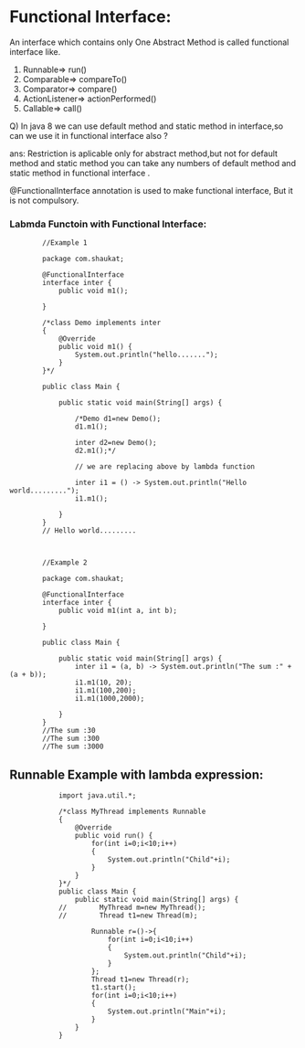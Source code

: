 # Functional Interface:

An interface which contains only One Abstract Method is called functional interface like.  

1. Runnable=>   run()
2. Comparable=> compareTo()
3. Comparator=> compare()
4. ActionListener=> actionPerformed()
5. Callable=> call()

Q) In java 8 we can use default method and static method in interface,so can we use it in functional interface also ?  

ans: Restriction is aplicable only for abstract method,but not for default method and static method you can take any numbers of default method and static method in functional interface .

@FunctionalInterface annotation is used to make functional interface, But it is not compulsory.

### Labmda Functoin with Functional Interface:
        
            //Example 1
            
            package com.shaukat;

            @FunctionalInterface
            interface inter {
                public void m1();

            }

            /*class Demo implements inter
            {
                @Override
                public void m1() {
                    System.out.println("hello.......");
                }
            }*/

            public class Main {

                public static void main(String[] args) {

                    /*Demo d1=new Demo();
                    d1.m1();

                    inter d2=new Demo();
                    d2.m1();*/

                    // we are replacing above by lambda function

                    inter i1 = () -> System.out.println("Hello world.........");
                    i1.m1();

                }
            }
            // Hello world.........        
            
            
            
            //Example 2
           
            package com.shaukat;

            @FunctionalInterface
            interface inter {
                public void m1(int a, int b);

            }

            public class Main {

                public static void main(String[] args) {
                    inter i1 = (a, b) -> System.out.println("The sum :" + (a + b));
                    i1.m1(10, 20);
                    i1.m1(100,200);
                    i1.m1(1000,2000);

                }
            }
            //The sum :30
            //The sum :300
            //The sum :3000
            
## Runnable Example with lambda expression:

                import java.util.*;

                /*class MyThread implements Runnable
                {
                    @Override
                    public void run() {
                        for(int i=0;i<10;i++)
                        {
                            System.out.println("Child"+i);
                        }
                    }
                }*/
                public class Main {
                    public static void main(String[] args) {
                //        MyThread m=new MyThread();
                //        Thread t1=new Thread(m);

                        Runnable r=()->{
                            for(int i=0;i<10;i++)
                            {
                                System.out.println("Child"+i);
                            }
                        };
                        Thread t1=new Thread(r);
                        t1.start();
                        for(int i=0;i<10;i++)
                        {
                            System.out.println("Main"+i);
                        }
                    }
                }        
